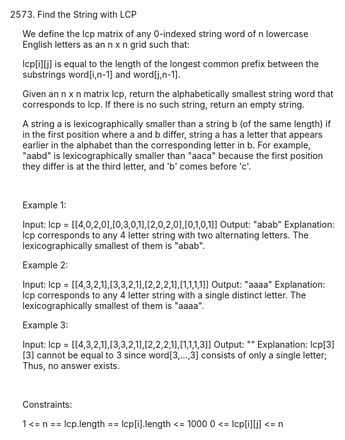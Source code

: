 2573. Find the String with LCP

We define the lcp matrix of any 0-indexed string word of n lowercase English letters as an n x n grid such that:

lcp[i][j] is equal to the length of the longest common prefix between the substrings word[i,n-1] and word[j,n-1].

Given an n x n matrix lcp, return the alphabetically smallest string word that corresponds to lcp. If there is no such string, return an empty string.

A string a is lexicographically smaller than a string b (of the same length) if in the first position where a and b differ, string a has a letter that appears earlier in the alphabet than the corresponding letter in b. For example, "aabd" is lexicographically smaller than "aaca" because the first position they differ is at the third letter, and 'b' comes before 'c'.

 

Example 1:

Input: lcp = [[4,0,2,0],[0,3,0,1],[2,0,2,0],[0,1,0,1]]
Output: "abab"
Explanation: lcp corresponds to any 4 letter string with two alternating letters. The lexicographically smallest of them is "abab".


Example 2:

Input: lcp = [[4,3,2,1],[3,3,2,1],[2,2,2,1],[1,1,1,1]]
Output: "aaaa"
Explanation: lcp corresponds to any 4 letter string with a single distinct letter. The lexicographically smallest of them is "aaaa". 


Example 3:

Input: lcp = [[4,3,2,1],[3,3,2,1],[2,2,2,1],[1,1,1,3]]
Output: ""
Explanation: lcp[3][3] cannot be equal to 3 since word[3,...,3] consists of only a single letter; Thus, no answer exists.


 

Constraints:

1 <= n == lcp.length == lcp[i].length <= 1000
0 <= lcp[i][j] <= n